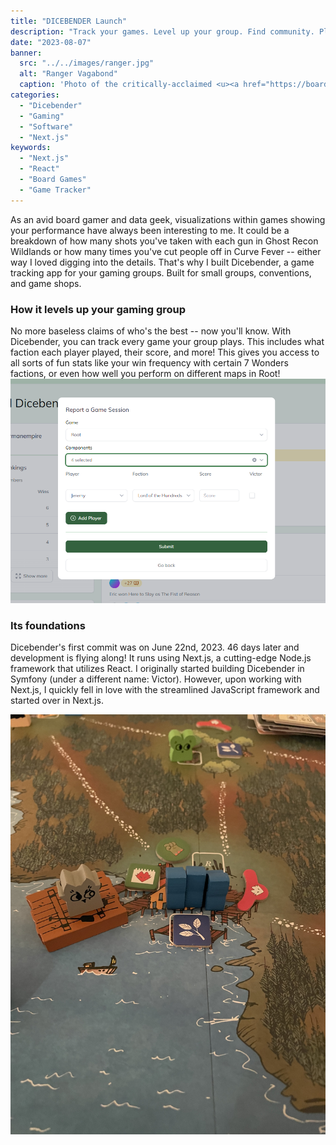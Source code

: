 ```yaml
---
title: "DICEBENDER Launch"
description: "Track your games. Level up your group. Find community. Play Together. Win."
date: "2023-08-07"
banner:
  src: "../../images/ranger.jpg"
  alt: "Ranger Vagabond"
  caption: 'Photo of the critically-acclaimed <u><a href="https://boardgamegeek.com/boardgame/237182/root">Root board game</a></u>'
categories:
  - "Dicebender"
  - "Gaming"
  - "Software"
  - "Next.js"
keywords:
  - "Next.js"
  - "React"
  - "Board Games"
  - "Game Tracker"
---
```


As an avid board gamer and data geek, visualizations within games showing your performance have always been interesting to me. It could be a breakdown of how many shots you've taken with each gun in Ghost Recon Wildlands or how many times you've cut people off in Curve Fever -- either way I loved digging into the details. That's why I built Dicebender, a game tracking app for your gaming groups. Built for small groups, conventions, and game shops.

### How it levels up your gaming group
No more baseless claims of who's the best -- now you'll know. With Dicebender, you can track every game your group plays. This includes what faction each player played, their score, and more! This gives you access to all sorts of fun stats like your win frequency with certain 7 Wonders factions, or even how well you perform on different maps in Root!
![Reporting a game session](../../images/report.png "Reporting a game session")

### Its foundations
Dicebender's first commit was on June 22nd, 2023. 46 days later and development is flying along! It runs using Next.js, a cutting-edge Node.js framework that utilizes React. I originally started building Dicebender in Symfony (under a different name: Victor). However, upon working with Next.js, I quickly fell in love with the streamlined JavaScript framework and started over in Next.js.

![Ranger Vagabond](../../images/ferry.jpg "The vagabond steals the game...again")


